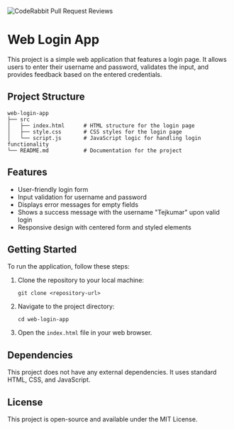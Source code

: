 ![CodeRabbit Pull Request Reviews](https://img.shields.io/coderabbit/prs/github/T-e-j-k-u-m-a-r/ai-review-demo?utm_source=oss&utm_medium=github&utm_campaign=T-e-j-k-u-m-a-r%2Fai-review-demo&labelColor=171717&color=FF570A&link=https%3A%2F%2Fcoderabbit.ai&label=CodeRabbit+Reviews)


# Web Login App

This project is a simple web application that features a login page. It allows users to enter their username and password, validates the input, and provides feedback based on the entered credentials.

## Project Structure

```
web-login-app
├── src
│   ├── index.html      # HTML structure for the login page
│   ├── style.css       # CSS styles for the login page
│   └── script.js       # JavaScript logic for handling login functionality
└── README.md           # Documentation for the project
```

## Features

- User-friendly login form
- Input validation for username and password
- Displays error messages for empty fields
- Shows a success message with the username "Tejkumar" upon valid login
- Responsive design with centered form and styled elements

## Getting Started

To run the application, follow these steps:

1. Clone the repository to your local machine:
   ```
   git clone <repository-url>
   ```

2. Navigate to the project directory:
   ```
   cd web-login-app
   ```

3. Open the `index.html` file in your web browser.

## Dependencies

This project does not have any external dependencies. It uses standard HTML, CSS, and JavaScript.

## License

This project is open-source and available under the MIT License.

